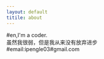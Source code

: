 ```yaml
---
layout: default
titile: about
---
```


#en,I'm a coder.   
虽然我很弱，但是我从来没有放弃进步  
#email:ipengle03#gmail.com  


